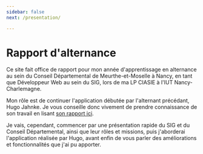 ```yaml
---
sidebar: false
next: /presentation/

---
```


# Rapport d'alternance

Ce site fait office de rapport pour mon année d'apprentissage en alternance au sein du Conseil Départemental de Meurthe-et-Moselle à Nancy, en tant que Développeur Web au sein du SIG, lors de ma LP CIASIE à l'IUT Nancy-Charlemagne.

Mon rôle est de continuer l'application débutée par l'alternant précédant, Hugo Jahnke. Je vous conseille donc vivement de prendre connaissance de son travail en lisant [son rapport ici](https://alternance-hugo-jahnke.netlify.app/).

Je vais, cependant, commencer par une présentation rapide du SIG et du Conseil Départemental, ainsi que leur rôles et missions, puis j'aborderai l'application réalisée par Hugo, avant enfin de vous parler des améliorations et fonctionnalités que j'ai pu apporter.
